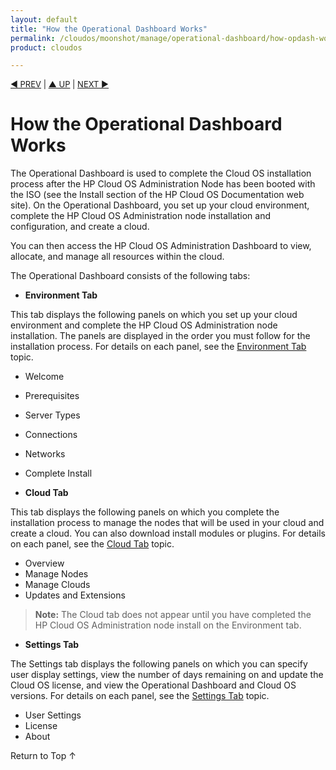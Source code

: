 ```yaml
---
layout: default
title: "How the Operational Dashboard Works"
permalink: /cloudos/moonshot/manage/operational-dashboard/how-opdash-works/
product: cloudos

---
```



<script> 

function PageRefresh { 
onLoad="window.refresh"
}

PageRefresh();

</script>


<p style="font-size: small;"> <a href="/cloudos/moonshot/manage/operational-dashboard/">&#9664; PREV</a> | <a href="/cloudos/moonshot/manage/operational-dashboard/">&#9650; UP</a> | <a href="/cloudos/moonshot/manage/operational-dashboard/environment-tab/">NEXT &#9654;</a> </p>

# How the Operational Dashboard Works

The Operational Dashboard is used to complete the Cloud OS installation process after the HP Cloud OS Administration Node has been booted with the ISO (see the Install section of the HP Cloud OS Documentation web site). On the Operational Dashboard, you set up your cloud environment, complete the HP Cloud OS Administration node installation and configuration, and create a cloud.

You can then access the HP Cloud OS Administration Dashboard to view, allocate, and manage all resources within the cloud.

The Operational Dashboard consists of the following tabs:

* **Environment Tab**

 This tab displays the following panels on which you set up your cloud environment and complete the HP Cloud OS Administration node installation. The panels are displayed in the order you must follow for the installation process. For details on each panel, see the [Environment Tab](/cloudos/moonshot/manage/operational-dashboard/environment-tab) topic.

 * Welcome
 * Prerequisites
 * Server Types
 * Connections
 * Networks
 * Complete Install
 
* **Cloud Tab**

 This tab displays the following panels on which you complete the installation process to manage the nodes that will be used in your cloud and create a cloud. You can also download install modules or plugins. For details on each panel, see the [Cloud Tab](/cloudos/moonshot/manage/operational-dashboard/cloud-tab) topic.

 * Overview
 * Manage Nodes
 * Manage Clouds
 * Updates and Extensions

> **Note:** The Cloud tab does not appear until you have completed the HP Cloud OS Administration node install on the Environment tab.

* **Settings Tab**

 The Settings tab displays the following panels on which you can specify user display settings, view the number of days remaining on and update the Cloud OS license, and view the Operational Dashboard and Cloud OS versions. For details on each panel, see the [Settings Tab](/cloudos/moonshot/manage/operational-dashboard/settings-tab) topic.

 * User Settings
 * License
 * About

 <a href="#top" style="padding:14px 0px 14px 0px; text-decoration: none;"> Return to Top &#8593; </a>

